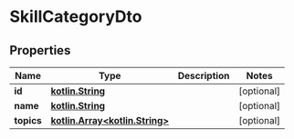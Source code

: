 # SkillCategoryDto

## Properties
Name | Type | Description | Notes
------------ | ------------- | ------------- | -------------
**id** | [**kotlin.String**](.md) |  |  [optional]
**name** | [**kotlin.String**](.md) |  |  [optional]
**topics** | [**kotlin.Array&lt;kotlin.String&gt;**](.md) |  |  [optional]
